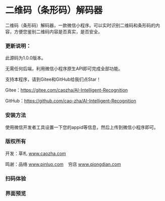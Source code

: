﻿# 二维码（条形码）解码器

二维码（条形码）解码器，一款微信小程序。可以实时识别二维码和条形码的内容，方便您鉴别二维码内容是否真实，是否安全。

### 更新说明：

此源码为1.0.0版本。

无需任何后端，利用微信小程序原生API即可完成全部功能。

支持本程序，请到Gitee和GitHub给我们点Star！

Gitee：https://gitee.com/caozha/AI-Intelligent-Recognition

GitHub：https://github.com/cao-zha/AI-Intelligent-Recognition

### 安装方法

使用微信开发者工具设置一下您的appid等信息，然后上传到微信小程序即可。

### 版权所有

开发：草札 www.caozha.com

鸣谢：品络 www.pinluo.com  &ensp;  穷店 www.qiongdian.com

### 扫码体验


### 界面预览


